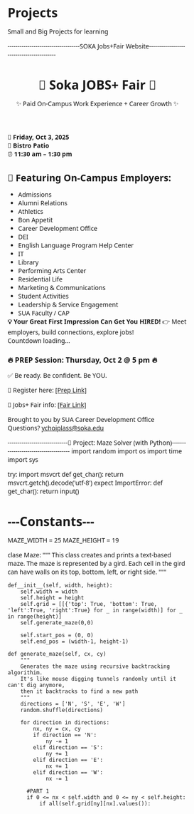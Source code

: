 # Projects
Small and Big Projects for learning

------------------------------------SOKA Jobs+Fair Website------------------------------------------ 
<!DOCTYPE html>
<html lang="en">
<head>
  <meta charset="UTF-8" />
  <meta name="viewport" content="width=device-width, initial-scale=1.0" />
  <title>Soka JOBS+ Fair</title>
<style>
/*General Rest */
  * {
    margin: 0;
    padding: 0;
    box-sizing: border-box;
    font-family: 'Segoe UI', Tahoma, Geneva, Verdana, sans-serif;
  }
  
  body {
    background: linear-gradient(135deg, #004aad, #00bfff);
    color: #fff;
    line-height: 1.6;
    overflow-x: hidden;
  }
  
  header {
    text-align: center;
    padding: 2rem;
    background: #003580; 
    box-shadow: 0 4px 10px rgba(0,0,0,0.3)
  }
  
  header h1{
      font-size: 2.8rem;
      color: #ffdd00;
      text-transform: uppercase;
      letter-spacing: 3px;
      animation: glow 2s infinite alternate;
  }
  
  @keyframes glow {
      from { text-shadow: 0 0 5px #fff, 0 0 10px #ffdd00; }
      to { text-shadow: 0 0 20px #fff, 0 0 30px #ffdd00; }
  }
  
  header p {
      margin-top: 0.5rem;
      font-size: 1.2rem;
  }
  
  .event-info {
      display: flex; 
      justify-content: space-around;
      padding: 2rem 1rem;
      backgroud: #0057b7;
      flex-wrap: warp;
  }
  .event-info {
      margin: 1rem;
      font-size: 1.2rem;
  }
  
  .employers {
      padding: 2rem;
      background: #ffff:
      color: #333;
      text-align: center;
  }
  
  .employers h2 {
      font-size: 2rem;
      margin-bottom: 1.5rem;
      color: #004aad;
  }
  
  employers ul {
      list-style: none;
      display: grid;
      grid-template-columns: repeat(auto-fit, minmax(200px, 1fr));
      gap: 1rem;
  }
  
  employers li {
      background: #f5f5f5; 
      padding: 1rem;
      border-radius: 10px;
      transition: transform 0.3, background 0.3;
  }
  
  .employers li:hover {
      transform: scale(1.05);
      background: #ffdd00;
      color: #000;
  }
  
  .cta {
      padding: 2rem;
      background: #ffdd00;
      color: #000;
      text-align: center;
      font-size: 1.3rem;
  }
  
  .cta strong {
      display: block;
      font-size: 1.6rem;
      margin-bottom: 1rem;
  }
  
  .prep {
      background: #fb7b25;
      padding: 2rem;
      text-align: center;
  }
  
  .prep h3 {
      color: #ffdd00;
      margin-bottom: 1rem;
  }
  
  .prep p {
      margin: 0.5 rem 0;
  }
  
  footer {
      padding: 1.5rem;
      text-align: center;
      background: #2a4876;
      font-size: 0.9rem;
  }
  
  footer a {
      color: #ffdd00;
      text-decoration: none;
      transition: color 0.3s;
  }
  
  footer a:hover {
      color: #fff;
  }
  
  /*Countdown Styling*/
  #countdown {
    font-size: 1.5rem;
    font-weight: bold;
    margin-top: 1rem;
    color: #ffffff;
  }
</style>
</head>
<body>
  <header>
    <h1> 🚀 Soka JOBS+ Fair 🚀 </h1>
    <p>✨ Paid On-Campus Work Experience + Career Growth ✨</p>
  </header>
  
  <section>
    <div>📅 <strong>Friday, Oct 3, 2025</strong></div>
    <div>📍 <strong>Bistro Patio</strong></div>
    <div>⏰ <strong>11:30 am – 1:30 pm</strong></div>
  </section>

  <section class="employers">
    <h2>👀 Featuring On-Campus Employers:</h2>
    <ul>
      <li>Admissions</li>
      <li>Alumni Relations</li>
      <li>Athletics</li>
      <li>Bon Appetit</li>
      <li>Career Development Office</li>
      <li>DEI</li>
      <li>English Language Program Help Center</li>
      <li>IT</li>
      <li>Library</li>
      <li>Performing Arts Center</li>
      <li>Residential Life</li>
      <li>Marketing & Communications</li>
      <li>Student Activities</li>
      <li>Leadership & Service Engagement</li>
      <li>SUA Faculty / CAP</li>
    </ul>
  </section>

<section class="cta">
  <strong>💡 Your Great First Impression Can Get You HIRED!</strong>
  👉 Meet employers, build connections, explore jobs!
  <div id="countdown">Countdown loading...</div> 
</section>

<section>
  <h3>🔥 PREP Session: Thursday, Oct 2 @ 5 pm 🔥</h3>
  <p>✅ Be ready. Be confident. Be YOU.</p>
    <p>📩 Register here: <a href="https://sokannect.soka.edu/web/rsvp_boot?id=378575" target="_blank">[Prep Link]</a></p>
    <p>📩 Jobs+ Fair info: <a href="https://sokannect.soka.edu/cdo/rsvp_boot?id=378567" target="_blank">[Fair Link]</a></p>
</section>

<footer>
  Brought to you by SUA Career Development Office <br />
  Questions? <a href="mailto:ychoiplass@soka.edu">ychoiplass@soka.edu</a>
</footer>

<script>
  //Simple countdown to event date
  const countdown = document.getElementById("countdown");
  const eventDate = new Date("Oct 3, 2025 11:30:00").getTime();

  setInterval(() => {
    const now = new Date().getTime();
    const distance = eventDate - now;

    if (distance > 0) {
      const days = Math.floor(distance/(1000*60*60*24));
      const hours = Math.floor((distance % (1000*60*60*24)/(1000*60*60));
      const minutes = Math.floor((distance % (1000*60*60*24)/(1000*60));
      countdown.innerHTML = `⏳ ${days}d ${hours}h ${minutes}m until the Fair!`;
    } else {
      countdown.innerHTML = "🎉 The JOBS+ Fair is happening NOW!";
    } 
  
  }, 1000;)
</script>
</body>
</html>

------------------------------🧩 Project: Maze Solver (with Python)--------------------------------------
import random
import os
import time
import sys

try: 
    import msvcrt
    def get_char():
        return msvcrt.getch().decode('utf-8')
    expect ImportError:
        def get_char():
            return input()
# ---Constants---
MAZE_WIDTH = 25
MAZE_HEIGHT = 19

clase Maze: 
    """
    This class creates and prints a text-based maze.
    The maze is represented by a gird. Each cell in the gird can have walls
    on its top, bottom, left, or right side. 
    """

    def__init__(self, width, height):
        self.width = width
        self.height = height
        self.grid = [[{'top': True, 'bottom': True, 'left':True, 'right':True} for _ in range(width)] for _ in range(height)]
        self.generate_maze(0,0) 

        self.start_pos = (0, 0) 
        self.end_pos = (width-1, height-1) 

    def generate_maze(self, cx, cy)
        """
        Generates the maze using recursive backtracking algorithim.
        It's like mouse digging tunnels randomly until it can't dig anymore,
        then it backtracks to find a new path
        """
        directions = ['N', 'S', 'E', 'W']
        random.shuffle(directions)

        for direction in directions:
            nx, ny = cx, cy 
            if direction == 'N':
                ny -= 1
            elif direction == 'S':
                ny += 1
            elif direction == 'E':
                nx += 1
            elif direction == 'W':
                nx -= 1

          #PART 1
          if 0 <= nx < self.width and 0 <= ny < self.height:
              if all(self.grid[ny][nx].values()):
              
        







































































































































































